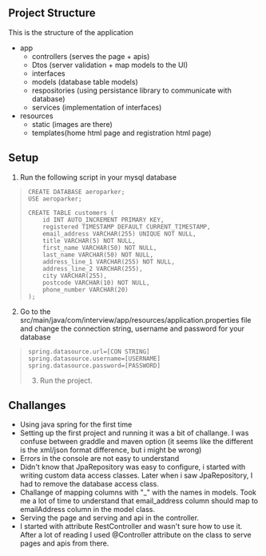 ## Project Structure

This is the structure of the application

- app
  - controllers (serves the page + apis)
  - Dtos (server validation + map models to the UI)
  - interfaces
  - models (database table models)
  - respositories (using persistance library to communicate with database)
  - services (implementation of interfaces)
- resources
  - static (images are there)
  - templates(home html page and registration html page)

## Setup

1.  Run the following script in your mysql database

>     CREATE DATABASE aeroparker;
>     USE aeroparker;
>
>     CREATE TABLE customers (
>         id INT AUTO_INCREMENT PRIMARY KEY,
>         registered TIMESTAMP DEFAULT CURRENT_TIMESTAMP,
>         email_address VARCHAR(255) UNIQUE NOT NULL,
>         title VARCHAR(5) NOT NULL,
>         first_name VARCHAR(50) NOT NULL,
>         last_name VARCHAR(50) NOT NULL,
>         address_line_1 VARCHAR(255) NOT NULL,
>         address_line_2 VARCHAR(255),
>         city VARCHAR(255),
>         postcode VARCHAR(10) NOT NULL,
>         phone_number VARCHAR(20)
>     );

2. Go to the src/main/java/com/interview/app/resources/application.properties file and change the connection string, username and password for your database

>     spring.datasource.url=[CON STRING]
>     spring.datasource.username=[USERNAME]
>     spring.datasource.password=[PASSWORD]
>
> 3. Run the project.

## Challanges

- Using java spring for the first time
- Setting up the first project and running it was a bit of challange. I was confuse between graddle and maven option (it seems like the different is the xml/json format difference, but i might be wrong)
- Errors in the console are not easy to understand
- Didn't know that JpaRepository was easy to configure, i started with writing custom data access classes. Later when i saw JpaRepository, I had to remove the database access class.
- Challange of mapping columns with "\_" with the names in models. Took me a lot of time to understand that email_address column should map to emailAddress column in the model class.
- Serving the page and serving and api in the controller.
- I started with attribute RestController and wasn't sure how to use it. After a lot of reading I used @Controller attribute on the class to serve pages and apis from there.

